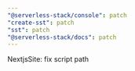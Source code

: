 ```yaml
---
"@serverless-stack/console": patch
"create-sst": patch
"sst": patch
"@serverless-stack/docs": patch
---
```


NextjsSite: fix script path
